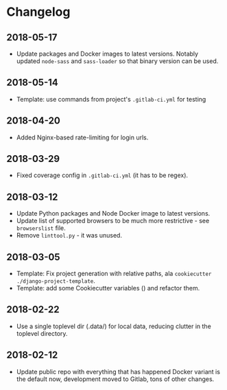 # Changelog

<!--
When adding new changes just create a similar section after this comment like

## DATE (template variant unless it's the main one)

CHANGES
-->


## 2018-05-17

- Update packages and Docker images to latest versions.
  Notably updated `node-sass` and `sass-loader` so that binary version can be used.


## 2018-05-14

- Template: use commands from project's `.gitlab-ci.yml` for testing


## 2018-04-20

- Added Nginx-based rate-limiting for login urls.


## 2018-03-29

- Fixed coverage config in `.gitlab-ci.yml` (it has to be regex).


## 2018-03-12

- Update Python packages and Node Docker image to latest versions.
- Update list of supported browsers to be much more restrictive - see `browserslist` file.
- Remove `linttool.py` - it was unused.


## 2018-03-05

- Template: Fix project generation with relative paths, ala `cookiecutter ./django-project-template`.
- Template: add some Cookiecutter variables () and refactor them.


## 2018-02-22

- Use a single toplevel dir (.data/) for local data, reducing clutter in the toplevel directory.


## 2018-02-12

- Update public repo with everything that has happened
  Docker variant is the default now, development moved to Gitlab, tons of other changes.
